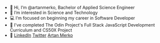 - 👋 Hi, I’m @artanmerko, Bachelor of Applied Science Engineer
- 👀 I’m interested in Science and Technology
- 💻 I’m focused on beginning my career in Software Developer
- 🌱  I've completed The Odin Project's Full Stack JavaScript Development Curriculum and CS50X Project
- :link: [LinkedIn](https://www.linkedin.com/in/artan-merko-5b5b35231/)
 [Twitter](https://twitter.com/ArtanMerko) [Artan Merko](https://artanmerko.github.io/homepage/)



<!-- -
artanmerko/artanmerko is a ✨ special ✨ repository because its `README.md` (this file) appears on your GitHub profile.
You can click the Preview link to take a look at your changes.
- ![image title](https://rushter.com/counter.svg)

![image title](https://rushter.com/counter.svg)
![github](https://img.shields.io/badge/GitHub-000000?style=for-the-badge&logo=G!itHub&logoColor=white)


--->
